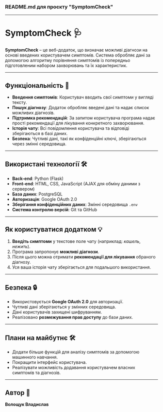 ### **README.md для проєкту "SymptomCheck"**

---

# SymptomCheck 🩺  
**SymptomCheck** – це веб-додаток, що визначає можливі діагнози на основі введених користувачем симптомів. Система обробляє дані за допомогою алгоритму порівняння симптомів із попередньо підготовленим набором захворювань та їх характеристик.

---

## **Функціональність** 🌟

- **Введення симптомів**: Користувач вводить свої симптоми у вигляді тексту.
- **Пошук діагнозу**: Додаток обробляє введені дані та надає список можливих діагнозів.
- **Підтримка рекомендацій**: За запитом користувача програма надає прості рекомендації для лікування конкретного захворювання.
- **Історія чату**: Всі повідомлення користувача та відповіді зберігаються в базі даних.
- **Безпека**: Чутливі дані, такі як конфіденційні ключі, зберігаються через змінні середовища.

---

## **Використані технології** 🛠️

- **Back-end**: Python (Flask)
- **Front-end**: HTML, CSS, JavaScript (AJAX для обміну даними з сервером)
- **База даних**: PostgreSQL
- **Авторизація**: Google OAuth 2.0
- **Зберігання конфіденційних даних**: Змінні середовища `.env`
- **Система контролю версій**: Git та GitHub

---

## **Як користуватися додатком** 💡

1. **Введіть симптоми** у текстове поле чату (наприклад: *кашель, нежить*).
2. Програма запропонує **можливі діагнози**.
3. Після цього можна отримати **рекомендації для лікування** обраного діагнозу.
4. Уся ваша історія чату зберігається для подальшого використання.

---

## **Безпека** 🔒

- Використовується **Google OAuth 2.0** для авторизації.
- Чутливі дані зберігаються у змінних середовища.
- Дані користувачів захищені шифруванням.
- Реалізовано **розмежування прав доступу** до бази даних.

---

## **Плани на майбутнє** 🛠️
- Додати більше функцій для аналізу симптомів за допомогою машинного навчання.
- Покращити інтерфейс користувача.
- Реалізувати можливість додавання користувачем власних симптомів та діагнозів.

---

## **Автор** 👤
**Волощук Владислав**
